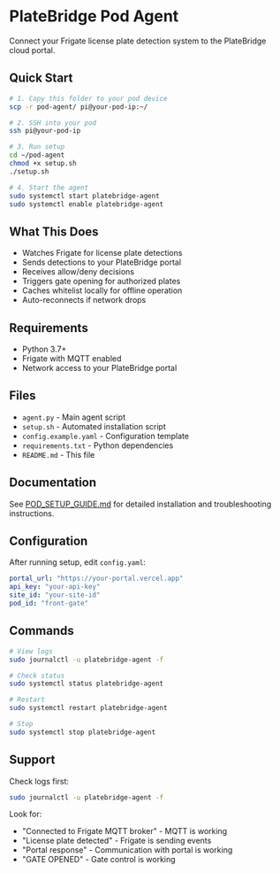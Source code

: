# PlateBridge Pod Agent

Connect your Frigate license plate detection system to the PlateBridge cloud portal.

## Quick Start

```bash
# 1. Copy this folder to your pod device
scp -r pod-agent/ pi@your-pod-ip:~/

# 2. SSH into your pod
ssh pi@your-pod-ip

# 3. Run setup
cd ~/pod-agent
chmod +x setup.sh
./setup.sh

# 4. Start the agent
sudo systemctl start platebridge-agent
sudo systemctl enable platebridge-agent
```

## What This Does

- Watches Frigate for license plate detections
- Sends detections to your PlateBridge portal
- Receives allow/deny decisions
- Triggers gate opening for authorized plates
- Caches whitelist locally for offline operation
- Auto-reconnects if network drops

## Requirements

- Python 3.7+
- Frigate with MQTT enabled
- Network access to your PlateBridge portal

## Files

- `agent.py` - Main agent script
- `setup.sh` - Automated installation script
- `config.example.yaml` - Configuration template
- `requirements.txt` - Python dependencies
- `README.md` - This file

## Documentation

See [POD_SETUP_GUIDE.md](../POD_SETUP_GUIDE.md) for detailed installation and troubleshooting instructions.

## Configuration

After running setup, edit `config.yaml`:

```yaml
portal_url: "https://your-portal.vercel.app"
api_key: "your-api-key"
site_id: "your-site-id"
pod_id: "front-gate"
```

## Commands

```bash
# View logs
sudo journalctl -u platebridge-agent -f

# Check status
sudo systemctl status platebridge-agent

# Restart
sudo systemctl restart platebridge-agent

# Stop
sudo systemctl stop platebridge-agent
```

## Support

Check logs first:
```bash
sudo journalctl -u platebridge-agent -f
```

Look for:
- "Connected to Frigate MQTT broker" - MQTT is working
- "License plate detected" - Frigate is sending events
- "Portal response" - Communication with portal is working
- "GATE OPENED" - Gate control is working
